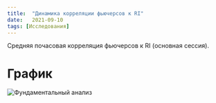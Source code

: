 ```yaml
---
title:  "Динамика корреляции фьючерсов к RI"
date:   2021-09-10
tags: [Исследования]
---
```



Средняя почасовая корреляция фьючерсов к RI (основная сессия).

# График
<img src="https://ragve-hub.github.io/console-light/images/corrf_ri.png" alt="Фундаментальный анализ">


